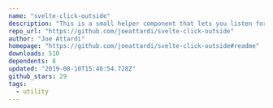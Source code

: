 ```yaml
---
name: "svelte-click-outside"
description: "This is a small helper component that lets you listen for clicks *outside* of an element."
repo_url: "https://github.com/joeattardi/svelte-click-outside"
author: "Joe Attardi"
homepage: "https://github.com/joeattardi/svelte-click-outside#readme"
downloads: 510
dependents: 8
updated: "2019-08-10T15:40:54.728Z"
github_stars: 29
tags: 
  - utility
---
```

